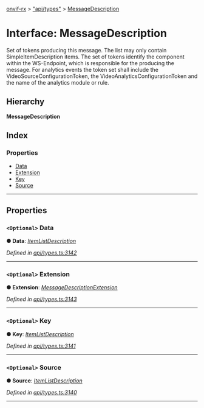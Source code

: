 [onvif-rx](../README.md) > ["api/types"](../modules/_api_types_.md) > [MessageDescription](../interfaces/_api_types_.messagedescription.md)

# Interface: MessageDescription

Set of tokens producing this message. The list may only contain SimpleItemDescription items. The set of tokens identify the component within the WS-Endpoint, which is responsible for the producing the message. For analytics events the token set shall include the VideoSourceConfigurationToken, the VideoAnalyticsConfigurationToken and the name of the analytics module or rule.

## Hierarchy

**MessageDescription**

## Index

### Properties

* [Data](_api_types_.messagedescription.md#data)
* [Extension](_api_types_.messagedescription.md#extension)
* [Key](_api_types_.messagedescription.md#key)
* [Source](_api_types_.messagedescription.md#source)

---

## Properties

<a id="data"></a>

### `<Optional>` Data

**● Data**: *[ItemListDescription](_api_types_.itemlistdescription.md)*

*Defined in [api/types.ts:3142](https://github.com/patrickmichalina/onvif-rx/blob/3ab1739/src/api/types.ts#L3142)*

___
<a id="extension"></a>

### `<Optional>` Extension

**● Extension**: *[MessageDescriptionExtension](_api_types_.messagedescriptionextension.md)*

*Defined in [api/types.ts:3143](https://github.com/patrickmichalina/onvif-rx/blob/3ab1739/src/api/types.ts#L3143)*

___
<a id="key"></a>

### `<Optional>` Key

**● Key**: *[ItemListDescription](_api_types_.itemlistdescription.md)*

*Defined in [api/types.ts:3141](https://github.com/patrickmichalina/onvif-rx/blob/3ab1739/src/api/types.ts#L3141)*

___
<a id="source"></a>

### `<Optional>` Source

**● Source**: *[ItemListDescription](_api_types_.itemlistdescription.md)*

*Defined in [api/types.ts:3140](https://github.com/patrickmichalina/onvif-rx/blob/3ab1739/src/api/types.ts#L3140)*

___

